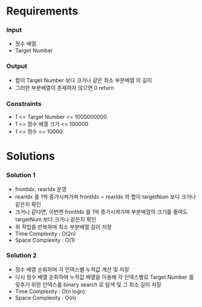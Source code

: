 # Requirements
### Input
* 정수 배열
* Target Number

### Output
* 합이 Target Number 보다 크거나 같은 최소 부분배열 의 길이
* 그러한 부분배열이 존재하지 않으면 0 return

### Constraints
* 1 <= Target Number <= 1000000000
* 1 <= 정수 배열 크기 <= 100000
* 1 <= 정수 <= 10000


# Solutions
### Solution 1
* frontIdx, rearIdx 운영
* rearIdx 를 1씩 증가시켜가며 frontIdx ~ rearIdx 의 합이 targetNum 보다 크거나 같은지 확인
* 크거나 같다면, 이번엔 frontIdx 를 1씩 증가시켜가며 부분배열의 크기를 줄여도 targetNum 보다 크거나 같은지 확인
* 위 작업을 반복하며 최소 부분배열 길이 저장
* Time Complexity : O(2n)
* Space Complexity : O(1)

### Solution 2
* 정수 배열 순회하며 각 인덱스별 누적값 계산 및 저장
* 다시 정수 배열 순회하며 누적값 배열을 이용해 각 인덱스별로 Target Number 를 맞추기 위한 인덱스를 binary search 로 탐색 및 그 최소 길이 저장
* Time Complexity : O(n logn)
* Space Complexity : O(n)

